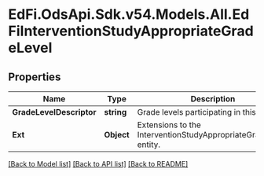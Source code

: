 # EdFi.OdsApi.Sdk.v54.Models.All.EdFiInterventionStudyAppropriateGradeLevel

## Properties

Name | Type | Description | Notes
------------ | ------------- | ------------- | -------------
**GradeLevelDescriptor** | **string** | Grade levels participating in this study. | 
**Ext** | **Object** | Extensions to the InterventionStudyAppropriateGradeLevel entity. | [optional] 

[[Back to Model list]](../../README.md#documentation-for-models) [[Back to API list]](../../README.md#documentation-for-api-endpoints) [[Back to README]](../../README.md)

